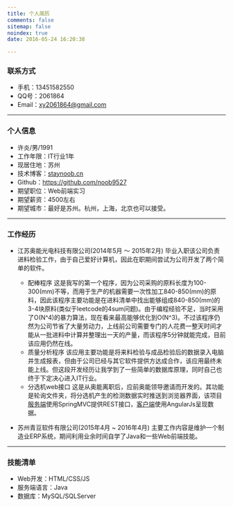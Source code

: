 ```yaml
---
title: 个人简历
comments: false
sitemap: false
noindex: true
date: 2016-05-24 16:20:38

---
```

### 联系方式
- 手机：13451582550
- QQ号：2061864
- Email：xy2061864@gmail.com
---
### 个人信息
 - 许炎/男/1991
 - 工作年限：IT行业1年
 - 现居住地：苏州
 - 技术博客：[staynoob.cn](staynoob.cn)
 - Github：https://github.com/noob9527
 - 期望职位：Web前端实习
 - 期望薪资：4500左右
 - 期望城市：最好是苏州。杭州，上海，北京也可以接受。
---
### 工作经历
- 江苏奥能光电科技有限公司(2014年5月 ～ 2015年2月)
	毕业入职该公司负责进料检验工作，由于自己爱好计算机，因此在职期间尝试为公司开发了两个简单的软件。
    - 配棒程序
    	这是我写的第一个程序，因为公司采购的原料长度为100-300(mm)不等，而用于生产的机器需要一次性加工840-850(mm)的原料，因此该程序主要功能是在进料清单中找出能够组成840-850(mm)的3-4块原料(类似于leetcode的4sum问题)。由于编程经验不足，当时采用了O(N^4)的暴力算法，现在看来最高能够优化到O(N^3)。不过该程序仍然为公司节省了大量劳动力，上线前公司需要专门的人花费一整天时间才能从一批进料中计算并整理出一天的产量，而该程序5分钟就能完成，目前该应用仍然在线。
    - 质量分析程序
    	该应用主要功能是将来料检验与成品检验后的数据录入电脑并生成报表，但由于公司已经与其它软件提供方达成合作，该应用最终未能上线。但这段开发经历让我学到了一些简单的数据库原理，同时自己也终于下定决心进入IT行业。
    - 分选机web接口
        这是从奥能离职后，应前奥能领导邀请而开发的。其功能是轮询文件夹，将分选机产生的检测数据实时推送到浏览器界面，该项目[服务端](https://github.com/noob9527/anqc)使用SpringMVC提供REST接口，[客户端](https://github.com/noob9527/anqc-cli-ng)使用AngularJs呈现数据。


- 苏州青豆软件有限公司(2015年4月 ~ 2016年4月)
	主要工作内容是维护一个制造业ERP系统，期间利用业余时间自学了Java和一些Web前端技能。



---
### 技能清单
- Web开发：HTML/CSS/JS
- 服务端语言：Java
- 数据库：MySQL/SQLServer